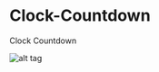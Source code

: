 Clock-Countdown
===============

Clock Countdown


![alt tag](https://raw.githubusercontent.com/username/projectname/branch/path/to/img.png)
